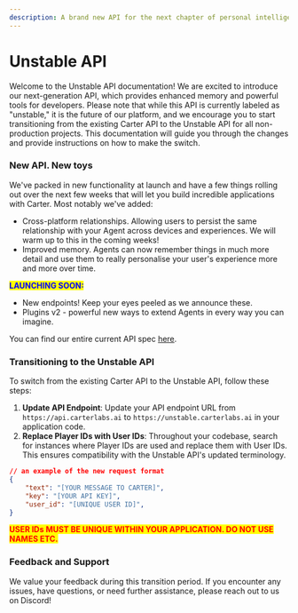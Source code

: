 ```yaml
---
description: A brand new API for the next chapter of personal intelligence...
---
```


# Unstable API

Welcome to the Unstable API documentation! We are excited to introduce our next-generation API, which provides enhanced memory and powerful tools for developers. Please note that while this API is currently labeled as "unstable," it is the future of our platform, and we encourage you to start transitioning from the existing Carter API to the Unstable API for all non-production projects. This documentation will guide you through the changes and provide instructions on how to make the switch.

### New API. New toys

We've packed in new functionality at launch and have a few things rolling out over the next few weeks that will let you build incredible applications with Carter. Most notably we've added:

* Cross-platform relationships. Allowing users to persist the same relationship with your Agent across devices and experiences. We will warm up to this in the coming weeks!
* Improved memory. Agents can now remember things in much more detail and use them to really personalise your user's experience more and more over time.

<mark style="color:blue;">**LAUNCHING SOON:**</mark>

* New endpoints! Keep your eyes peeled as we announce these.
* Plugins v2 - powerful new ways to extend Agents in every way you can imagine.

You can find our entire current API spec [here](https://unstable.carterlabs.ai/docs).

### Transitioning to the Unstable API

To switch from the existing Carter API to the Unstable API, follow these steps:

1. **Update API Endpoint**: Update your API endpoint URL from `https://api.carterlabs.ai` to `https://unstable.carterlabs.ai` in your application code.
2. **Replace Player IDs with User IDs**: Throughout your codebase, search for instances where Player IDs are used and replace them with User IDs. This ensures compatibility with the Unstable API's updated terminology.&#x20;

```json
// an example of the new request format
{
    "text": "[YOUR MESSAGE TO CARTER]",
    "key": "[YOUR API KEY]",
    "user_id": "[UNIQUE USER ID]",
}
```

<mark style="color:red;">**USER IDs MUST BE UNIQUE WITHIN YOUR APPLICATION. DO NOT USE NAMES ETC.**</mark>

### Feedback and Support

We value your feedback during this transition period. If you encounter any issues, have questions, or need further assistance, please reach out to us on Discord!
